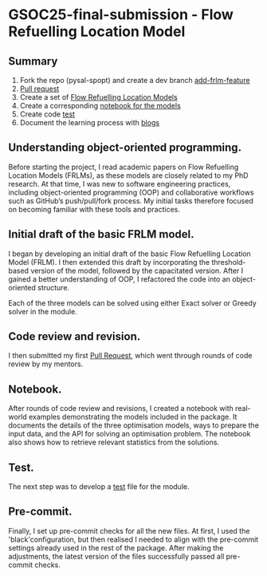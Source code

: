 # GSOC25-final-submission - Flow Refuelling Location Model 

## Summary
1. Fork the repo (pysal-spopt) and create a dev branch [add-frlm-feature](https://github.com/fengzixin0617/spopt/tree/add-frlm-feature)
2. [Pull request](https://github.com/pysal/spopt/pull/487)
3. Create a set of [Flow Refuelling Location Models](https://github.com/fengzixin0617/spopt/blob/add-frlm-feature/spopt/locate/flow.py)
4. Create a corresponding [notebook for the models](https://github.com/fengzixin0617/spopt/blob/add-frlm-feature/notebooks/flow.ipynb)
5. Create code [test](https://github.com/fengzixin0617/spopt/blob/add-frlm-feature/spopt/tests/test_locate/test_flow.py)
6. Document the learning process with [blogs](https://fengzixin0617.github.io/gsoc2025/) 

## Understanding object-oriented programming.
Before starting the project, I read academic papers on Flow Refuelling Location Models (FRLMs), as these models are closely related to my PhD research. At that time, I was new to software engineering practices, including object-oriented programming (OOP) and collaborative workflows such as GitHub’s push/pull/fork process. My initial tasks therefore focused on becoming familiar with these tools and practices.

## Initial draft of the basic FRLM model. 
I began by developing an initial draft of the basic Flow Refuelling Location Model (FRLM). I then extended this draft by incorporating the threshold-based version of the model, followed by the capacitated version. After I gained a better understanding of OOP, I refactored the code into an object-oriented structure.

Each of the three models can be solved using either Exact solver or Greedy solver in the module. 

## Code review and revision. 

I then submitted my first [Pull Request](https://github.com/pysal/spopt/pull/487), which went through rounds of code review by my mentors. 

## Notebook. 

After rounds of code review and revisions, I created a notebook with real-world examples demonstrating the models included in the package. It documents the details of the three optimisation models, ways to prepare the input data, and the API for solving an optimisation problem. The notebook also shows how to retrieve relevant statistics from the solutions.

## Test. 

The next step was to develop a [test](https://github.com/fengzixin0617/spopt/blob/add-frlm-feature/spopt/tests/test_locate/test_flow.py) file for the module.

## Pre-commit.

Finally, I set up pre-commit checks for all the new files. At first, I used the 'black'configuration, but then realised I needed to align with the pre-commit settings already used in the rest of the package. After making the adjustments, the latest version of the files successfully passed all pre-commit checks.
 

